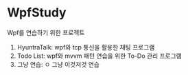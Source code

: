 # WpfStudy

Wpf를 연습하기 위한 프로젝트

1. HyuntraTalk: 
   wpf와 tcp 통신을 활용한 채팅 프로그램
2. Todo List: 
   wpf와 mvvm 패턴 연습을 위한 To-Do 관리 프로그램
3. 그냥 연습: ㅇ
   그냥 이것저것 연습
